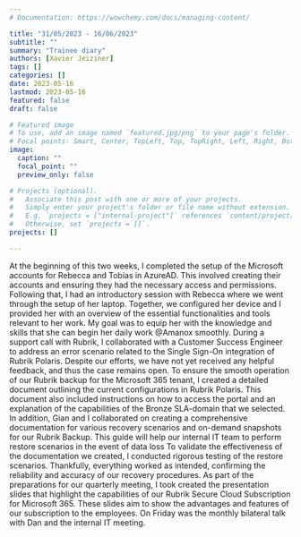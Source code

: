 ```yaml
---
# Documentation: https://wowchemy.com/docs/managing-content/

title: "31/05/2023 - 16/06/2023"
subtitle: ""
summary: "Trainee diary"
authors: [Xavier Jeiziner]
tags: []
categories: []
date: 2023-05-16
lastmod: 2023-05-16
featured: false
draft: false

# Featured image
# To use, add an image named `featured.jpg/png` to your page's folder.
# Focal points: Smart, Center, TopLeft, Top, TopRight, Left, Right, BottomLeft, Bottom, BottomRight.
image:
  caption: ""
  focal_point: ""
  preview_only: false

# Projects (optional).
#   Associate this post with one or more of your projects.
#   Simply enter your project's folder or file name without extension.
#   E.g. `projects = ["internal-project"]` references `content/project/deep-learning/index.md`.
#   Otherwise, set `projects = []`.
projects: []

---
```


At the beginning of this two weeks, I completed the setup of the Microsoft accounts for Rebecca and Tobias in AzureAD. This involved creating their accounts and ensuring they had the necessary access and permissions.
Following that, I had an introductory session with Rebecca where we went through the setup of her laptop. Together, we configured her device and I provided her with an overview of the essential functionalities and tools relevant to her work. My goal was to equip her with the knowledge and skills that she can begin her daily work @Amanox smoothly.
During a support call with Rubrik, I collaborated with a Customer Success Engineer to address an error scenario related to the Single Sign-On integration of Rubrik Polaris. Despite our efforts, we have not yet received any helpful feedback, and thus the case remains open.
To ensure the smooth operation of our Rubrik backup for the Microsoft 365 tenant, I created a detailed document outlining the current configurations in Rubrik Polaris. This document also included instructions on how to access the portal and an explanation of the capabilities of the Bronze SLA-domain that we selected.
In addition, Gian and I collaborated on creating a comprehensive documentation for various recovery scenarios and on-demand snapshots for our Rubrik Backup. This guide will help our internal IT team to perform restore scenarios in the event of data loss
To validate the effectiveness of the documentation we created, I conducted rigorous testing of the restore scenarios. Thankfully, everything worked as intended, confirming the reliability and accuracy of our recovery procedures.
As part of the preparations for our quarterly meeting, I took created the presentation slides that highlight the capabilities of our Rubrik Secure Cloud Subscription for Microsoft 365. These slides aim to show the advantages and features of our subscription to the employees.
On Friday was the monthly bilateral talk with Dan and the internal IT meeting.

</p><br>
<p></p>
